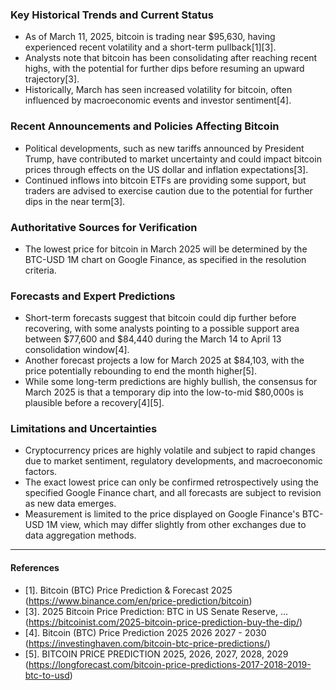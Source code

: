 ### Key Historical Trends and Current Status

- As of March 11, 2025, bitcoin is trading near $95,630, having experienced recent volatility and a short-term pullback[1][3].
- Analysts note that bitcoin has been consolidating after reaching recent highs, with the potential for further dips before resuming an upward trajectory[3].
- Historically, March has seen increased volatility for bitcoin, often influenced by macroeconomic events and investor sentiment[4].

### Recent Announcements and Policies Affecting Bitcoin

- Political developments, such as new tariffs announced by President Trump, have contributed to market uncertainty and could impact bitcoin prices through effects on the US dollar and inflation expectations[3].
- Continued inflows into bitcoin ETFs are providing some support, but traders are advised to exercise caution due to the potential for further dips in the near term[3].

### Authoritative Sources for Verification

- The lowest price for bitcoin in March 2025 will be determined by the BTC-USD 1M chart on Google Finance, as specified in the resolution criteria.

### Forecasts and Expert Predictions

- Short-term forecasts suggest that bitcoin could dip further before recovering, with some analysts pointing to a possible support area between $77,600 and $84,440 during the March 14 to April 13 consolidation window[4].
- Another forecast projects a low for March 2025 at $84,103, with the price potentially rebounding to end the month higher[5].
- While some long-term predictions are highly bullish, the consensus for March 2025 is that a temporary dip into the low-to-mid $80,000s is plausible before a recovery[4][5].

### Limitations and Uncertainties

- Cryptocurrency prices are highly volatile and subject to rapid changes due to market sentiment, regulatory developments, and macroeconomic factors.
- The exact lowest price can only be confirmed retrospectively using the specified Google Finance chart, and all forecasts are subject to revision as new data emerges.
- Measurement is limited to the price displayed on Google Finance's BTC-USD 1M view, which may differ slightly from other exchanges due to data aggregation methods.

---

#### References

- [1]. Bitcoin (BTC) Price Prediction & Forecast 2025 (https://www.binance.com/en/price-prediction/bitcoin)
- [3]. 2025 Bitcoin Price Prediction: BTC in US Senate Reserve, ... (https://bitcoinist.com/2025-bitcoin-price-prediction-buy-the-dip/)
- [4]. Bitcoin (BTC) Price Prediction 2025 2026 2027 - 2030 (https://investinghaven.com/bitcoin-btc-price-predictions/)
- [5]. BITCOIN PRICE PREDICTION 2025, 2026, 2027, 2028, 2029 (https://longforecast.com/bitcoin-price-predictions-2017-2018-2019-btc-to-usd)